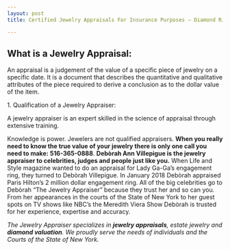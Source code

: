 ```yaml
---
layout: post
title: Certified Jewelry Appraisals For Insurance Purposes – Diamond Rings

---
```

## **What is a Jewelry Appraisal:**

An appraisal is a judgement of the value of a specific piece of jewelry on a specific date. It is a document that describes the quantitative and qualitative attributes of the piece required to derive a conclusion as to the dollar value of the item.

1\. Qualification of a Jewelry Appraiser:

A jewelry appraiser is an expert skilled in the science of appraisal through extensive training.

Knowledge is power. Jewelers are not qualified appraisers. **When you really need to know the true value of your jewelry there is only one call you need to make:** **516-365-0888**. **Debòrah Ann Villepigue is the jewelry appraiser to celebrities, judges and people just like you.** When Life and Style magazine wanted to do an appraisal for Lady Ga-Ga’s engagement ring, they turned to Debòrah Villepigue. In January 2018 Debòrah appraised Paris Hilton’s 2 million dollar engagement ring. All of the big celebrities go to Debòrah “The Jewelry Appraiser” because they trust her and so can you. From her appearances in the courts of the State of New York to her guest spots on TV shows like NBC’s the Meredith Viera Show Debòrah is trusted for her experience, expertise and accuracy.

_The Jewelry Appraiser specializes in **jewelry appraisals**, estate jewelry and **diamond valuation**. We proudly serve the needs of individuals and the Courts of the State of New York._
